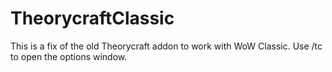 # TheorycraftClassic
This is a fix of the old Theorycraft addon to work with WoW Classic.
Use /tc to open the options window.